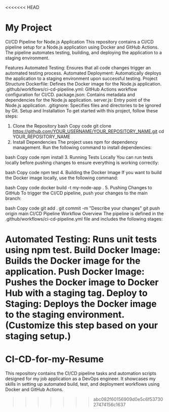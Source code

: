 <<<<<<< HEAD
# My Project
CI/CD Pipeline for Node.js Application
This repository contains a CI/CD pipeline setup for a Node.js application using Docker and GitHub Actions. The pipeline automates testing, building, and deploying the application to a staging environment.

Features
Automated Testing: Ensures that all code changes trigger an automated testing process.
Automated Deployment: Automatically deploys the application to a staging environment upon successful testing.
Project Structure
Dockerfile: Defines the Docker image for the Node.js application.
.github/workflows/ci-cd-pipeline.yml: GitHub Actions workflow configuration for CI/CD.
package.json: Contains metadata and dependencies for the Node.js application.
server.js: Entry point of the Node.js application.
.gitignore: Specifies files and directories to be ignored by Git.
Setup and Installation
To get started with this project, follow these steps:

1. Clone the Repository
bash
Copy code
git clone https://github.com/YOUR_USERNAME/YOUR_REPOSITORY_NAME.git
cd YOUR_REPOSITORY_NAME
2. Install Dependencies
The project uses npm for dependency management. Run the following command to install dependencies:

bash
Copy code
npm install
3. Running Tests Locally
You can run tests locally before pushing changes to ensure everything is working correctly:

bash
Copy code
npm test
4. Building the Docker Image
If you want to build the Docker image locally, use the following command:

bash
Copy code
docker build -t my-node-app .
5. Pushing Changes to GitHub
To trigger the CI/CD pipeline, push your changes to the main branch:

bash
Copy code
git add .
git commit -m "Describe your changes"
git push origin main
CI/CD Pipeline
Workflow Overview
The pipeline is defined in the .github/workflows/ci-cd-pipeline.yml file and includes the following stages:

Automated Testing: Runs unit tests using npm test.
Build Docker Image: Builds the Docker image for the application.
Push Docker Image: Pushes the Docker image to Docker Hub with a staging tag.
Deploy to Staging: Deploys the Docker image to the staging environment. (Customize this step based on your staging setup.)
=======
# CI-CD-for-my-Resume
This repository contains the CI/CD pipeline tasks and automation scripts designed for my job application as a DevOps engineer. It showcases my skills in setting up automated build, test, and deployment workflows using Docker and GitHub Actions.
>>>>>>> abc082f60156909d0e5c6f5373027474156c1637
